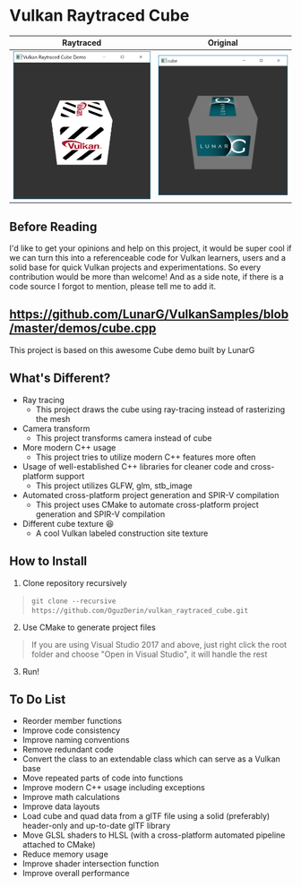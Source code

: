 # Vulkan Raytraced Cube
| Raytraced | Original |
| --- | --- |
| ![Raytraced Cube](https://github.com/OguzDerin/vulkan_raytraced_cube/blob/master/docs/img/raytraced_cube.png) | ![Original Cube](https://github.com/OguzDerin/vulkan_raytraced_cube/blob/master/docs/img/lunarg_cube.png) |

## Before Reading
I'd like to get your opinions and help on this project, it would be super cool if we can turn this into a referenceable code for Vulkan learners, users and a solid base for quick Vulkan projects and experimentations. So every contribution would be more than welcome! And as a side note, if there is a code source I forgot to mention, please tell me to add it.
## https://github.com/LunarG/VulkanSamples/blob/master/demos/cube.cpp
This project is based on this awesome Cube demo built by LunarG
## What's Different?
* Ray tracing
  * This project draws the cube using ray-tracing instead of rasterizing the mesh
* Camera transform
  * This project transforms camera instead of cube
* More modern C++ usage
  * This project tries to utilize modern C++ features more often
* Usage of well-established C++ libraries for cleaner code and cross-platform support
  * This project utilizes GLFW, glm, stb_image
* Automated cross-platform project generation and SPIR-V compilation
  * This project uses CMake to automate cross-platform project generation and SPIR-V compilation
* Different cube texture 😆 
  * A cool Vulkan labeled construction site texture

## How to Install
1. Clone repository recursively
  > `git clone --recursive https://github.com/OguzDerin/vulkan_raytraced_cube.git`
2. Use CMake to generate project files
  > If you are using Visual Studio 2017 and above, just right click the root folder and choose "Open in Visual Studio", it will handle the rest
3. Run!

## To Do List
* Reorder member functions
* Improve code consistency
* Improve naming conventions
* Remove redundant code
* Convert the class to an extendable class which can serve as a Vulkan base
* Move repeated parts of code into functions
* Improve modern C++ usage including exceptions
* Improve math calculations
* Improve data layouts
* Load cube and quad data from a glTF file using a solid (preferably) header-only and up-to-date glTF library
* Move GLSL shaders to HLSL (with a cross-platform automated pipeline attached to CMake)
* Reduce memory usage
* Improve shader intersection function
* Improve overall performance
